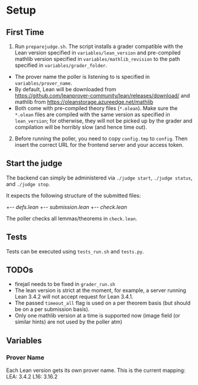 # Setup

## First Time
1. Run `preparejudge.sh`. The script installs a grader compatible with the Lean version specified in `variables/lean_version` and pre-compiled mathlib version specified in `variables/mathlib_revision` to the path specified in `variables/grader_folder`.
  - The prover name the poller is listening to is specified in `variables/prover_name`.
  - By default, Lean will be downloaded from https://github.com/leanprover-community/lean/releases/download/ and mathlib from https://oleanstorage.azureedge.net/mathlib
  - Both come with pre-compiled theory files (`*.olean`). Make sure the `*.olean` files are compiled with the same version as specified in `lean_version`; for otherwise, they will not be picked up by the grader and compilation will be horribly slow (and hence time out).
2. Before running the poller, you need to copy `config.tmp` to `config`.
Then insert the correct URL for the frontend server and your access token.

## Start the judge
The backend can simply be administered via
`./judge start`, `./judge status`, and `./judge stop`.

It expects the following structure of the submitted files:

+-- _defs.lean_
+-- _submission.lean_
+-- _check.lean_

The poller checks all lemmas/theorems in `check.lean`. 

## Tests
Tests can be executed using `tests_run.sh` and `tests.py`.

## TODOs
- firejail needs to be fixed in `grader_run.sh`
- The lean version is strict at the moment, for example, a server running Lean 3.4.2 will not accept request for Lean 3.4.1.
- The passed `timeout_all` flag is used on a per theorem basis (but should be on a per submission basis).
- Only one mathlib version at a time is supported now (image field (or similar hints) are not used by the poller atm)


## Variables
### Prover Name
Each Lean version gets its own prover name. This is the current mapping:
LEA: 3.4.2
L16: 3.16.2
